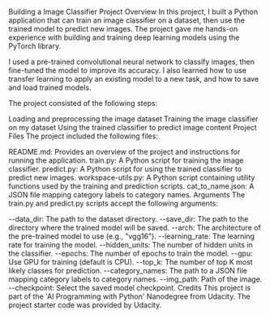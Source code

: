 Building a Image Classifier
Project Overview
In this project, I built a Python application that can train an image classifier on a dataset, then use the trained model to predict new images. The project gave me hands-on experience with building and training deep learning models using the PyTorch library.

I used a pre-trained convolutional neural network to classify images, then fine-tuned the model to improve its accuracy. I also learned how to use transfer learning to apply an existing model to a new task, and how to save and load trained models.

The project consisted of the following steps:

Loading and preprocessing the image dataset
Training the image classifier on my dataset
Using the trained classifier to predict image content
Project Files
The project included the following files:

README.md: Provides an overview of the project and instructions for running the application.
train.py: A Python script for training the image classifier.
predict.py: A Python script for using the trained classifier to predict new images.
workspace-utils.py: A Python script containing utility functions used by the training and prediction scripts.
cat_to_name.json: A JSON file mapping category labels to category names.
Arguments
The train.py and predict.py scripts accept the following arguments:

--data_dir: The path to the dataset directory.
--save_dir: The path to the directory where the trained model will be saved.
--arch: The architecture of the pre-trained model to use (e.g., "vgg16").
--learning_rate: The learning rate for training the model.
--hidden_units: The number of hidden units in the classifier.
--epochs: The number of epochs to train the model.
--gpu: Use GPU for training (default is CPU).
--top_k: The number of top K most likely classes for prediction.
--category_names: The path to a JSON file mapping category labels to category names.
--img_path: Path of the image.
--checkpoint: Select the saved model checkpoint.
Credits
This project is part of the 'AI Programming with Python' Nanodegree from Udacity. The project starter code was provided by Udacity.
